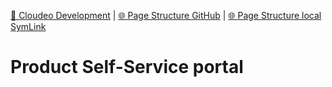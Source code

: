 [📁 Cloudeo Development](../cloudeo-development.md) | [🌐 Page Structure GitHub](/2cu.atlassian.net/wiki/spaces/CCU/pages/400000002/product-self-service-portal.md) | [🌐 Page Structure local SymLink](./product-self-service-portal.page.md)

# Product Self-Service portal
